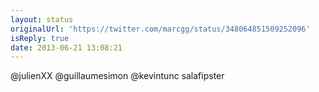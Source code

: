 ```yaml
---
layout: status
originalUrl: 'https://twitter.com/marcgg/status/348064851509252096'
isReply: true
date: 2013-06-21 13:08:21
---
```


@julienXX @guillaumesimon @kevintunc salafipster

